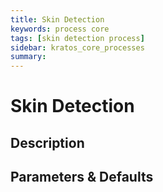 ```yaml
---
title: Skin Detection
keywords: process core
tags: [skin detection process]
sidebar: kratos_core_processes
summary: 
---
```


# Skin Detection

## Description

## Parameters & Defaults